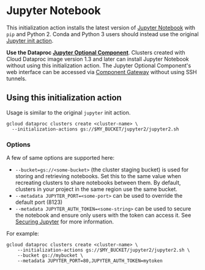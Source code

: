 # Jupyter Notebook

This initialization action installs the latest version of [Jupyter Notebook](http://jupyter.org/) with `pip` and Python 2. Conda and Python 3 users should instead use the original [Jupyter init action](https://github.com/GoogleCloudPlatform/dataproc-initialization-actions/tree/master/jupyter).

__Use the Dataproc [Jupyter Optional Component](https://cloud.google.com/dataproc/docs/concepts/components/jupyter)__. Clusters created with Cloud Dataproc image version 1.3 and later can install Jupyter Notebook without using this initialization action. The Jupyter Optional Component's web interface can be accessed via [Component Gateway](https://cloud.google.com/dataproc/docs/concepts/accessing/dataproc-gateways) without using SSH tunnels.

## Using this initialization action

Usage is similar to the original `jupyter` init action.

```
gcloud dataproc clusters create <cluster-name> \
  --initialization-actions gs://$MY_BUCKET/jupyter2/jupyter2.sh
```

### Options

A few of same options are supported here:

* `--bucket=gs://<some-bucket>` (the cluster staging bucket) is used for storing and retrieving notebooks. Set this to the same value when recreating clusters to share notebooks between them. By default, clusters in your project in the same region use the same bucket.
* `--metadata JUPYTER_PORT=<some-port>` can be used to override the default port (8123)
* `--metadata JUPYTER_AUTH_TOKEN=<some-string>` can be used to secure the notebook and ensure only users with the token can access it. See [Securing Jupyter](http://jupyter-notebook.readthedocs.io/en/stable/security.html) for more information.

For example:

```
gcloud dataproc clusters create <cluster-name> \
    --initialization-actions gs://$MY_BUCKET/jupyter2/jupyter2.sh \
    --bucket gs://mybucket \
    --metadata JUPYTER_PORT=80,JUPYTER_AUTH_TOKEN=mytoken
```

